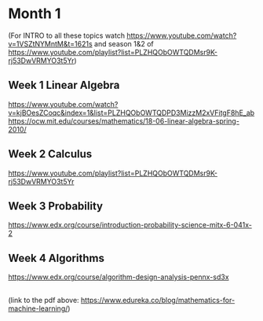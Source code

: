 # Month 1
(For INTRO to all these topics watch https://www.youtube.com/watch?v=1VSZtNYMntM&t=1621s and season 1&2 of https://www.youtube.com/playlist?list=PLZHQObOWTQDMsr9K-rj53DwVRMYO3t5Yr)

## Week 1 Linear Algebra
https://www.youtube.com/watch?v=kjBOesZCoqc&index=1&list=PLZHQObOWTQDPD3MizzM2xVFitgF8hE_ab
https://ocw.mit.edu/courses/mathematics/18-06-linear-algebra-spring-2010/
## Week 2 Calculus
https://www.youtube.com/playlist?list=PLZHQObOWTQDMsr9K-rj53DwVRMYO3t5Yr
## Week 3 Probability
https://www.edx.org/course/introduction-probability-science-mitx-6-041x-2
## Week 4 Algorithms
https://www.edx.org/course/algorithm-design-analysis-pennx-sd3x

##
(link to the pdf above:
https://www.edureka.co/blog/mathematics-for-machine-learning/)
